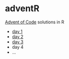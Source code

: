 # adventR
[Advent of Code](http://www.adventofcode.com) solutions in R

* [day 1](https://github.com/pdil/adventR/tree/master/day1)
* [day 2](https://github.com/pdil/adventR/tree/master/day2)
* [day 3](https://github.com/pdil/adventR/tree/master/day3)
* day 4
* ...

